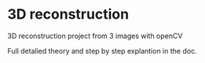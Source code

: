 # 3D reconstruction 
 3D reconstruction  project from 3 images with openCV
 
 Full detalied theory and step by step explantion in the doc.
